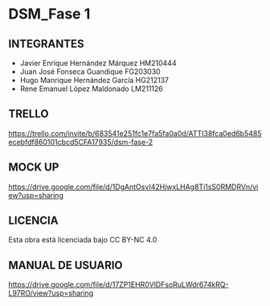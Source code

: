 # DSM_Fase 1
## INTEGRANTES

- Javier Enrique Hernández Márquez HM210444
- Juan José Fonseca Guandique FG203030
- Hugo Manrique Hernández García HG212137
- Rene Emanuel López Maldonado LM211126

## TRELLO

https://trello.com/invite/b/683541e251fc1e7fa5fa0a0d/ATTI38fca0ed6b5485ecebfdf860101cbcd5CFA17935/dsm-fase-2

## MOCK UP

https://drive.google.com/file/d/1DgAntOsvI42HjwxLHAg8Ti1sS0RMDRVn/view?usp=sharing

## LICENCIA

Esta obra está licenciada bajo CC BY-NC 4.0 

## MANUAL DE USUARIO

https://drive.google.com/file/d/17ZP1EHR0VlDFsoRuLWdr674kRQ-L97RO/view?usp=sharing

